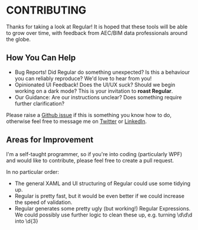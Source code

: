 # CONTRIBUTING

Thanks for taking a look at Regular!
It is hoped that these tools will be able to grow over time, with feedback from AEC/BIM data professionals around the globe.

## How You Can Help

* Bug Reports! Did Regular do something unexpected? Is this a behaviour you can reliably reproduce? We'd love to hear from you!
* Opinionated UI Feedback! Does the UI/UX suck? Should we begin working on a dark mode? This is your invitation to **roast Regular**.
* Our Guidance: Are our instructions unclear? Does something require further clarification?

Please raise a [Github issue](https://github.com/OliverEGreen/Regular/issues) if this is something you know how to do, otherwise feel free to message me on [Twitter](https://twitter.com/Oliver_E_Green) or [LinkedIn](https://www.linkedin.com/in/oliver-green/).

## Areas for Improvement

I'm a self-taught programmer, so if you're into coding (particularly WPF) and would like to contribute, please feel free to create a pull request. 

In no particular order:
- The general XAML and UI structuring of Regular could use some tidying up.
- Regular is pretty fast, but it would be even better if we could increase the speed of validation.
- Regular generates some pretty ugly (but working!) Regular Expressions. We could possibly use further logic to clean these up, e.g. turning \d\d\d into \d{3}
